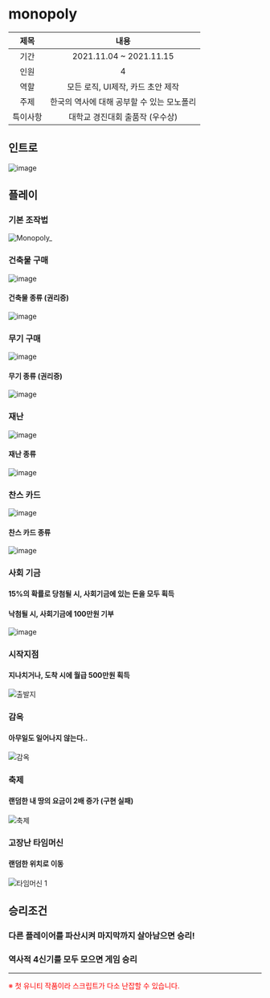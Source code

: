 # monopoly

|제목|내용|
|:---:|:---:|
|기간|2021.11.04 ~ 2021.11.15|
|인원|4|
|역할|모든 로직, UI제작, 카드 초안 제작|
|주제|한국의 역사에 대해 공부할 수 있는 모노폴리|
|특이사항|대학교 경진대회 출품작 (우수상)|

## 인트로
![image](https://github.com/macaroonlove/monopoly/assets/87137181/61c8f7d1-5951-4f92-a4c1-07dcedbada07)

## 플레이
### 기본 조작법
![Monopoly_](https://github.com/macaroonlove/monopoly/assets/87137181/7fc698cf-f6dd-491b-9507-e8f1f0ce741c)

### 건축물 구매
![image](https://github.com/macaroonlove/monopoly/assets/87137181/808b22a1-c8cf-479e-b7e8-5ada1000a0c9)
#### 건축물 종류 (권리증)
![image](https://github.com/macaroonlove/monopoly/assets/87137181/84ac9c4f-8db4-418f-a1ae-62975481373a)

### 무기 구매
![image](https://github.com/macaroonlove/monopoly/assets/87137181/96609d62-a76d-483c-b516-c1013d491532)
#### 무기 종류 (권리증)
![image](https://github.com/macaroonlove/monopoly/assets/87137181/9ea75b79-6626-4e5b-b61e-2d92937f8f62)

### 재난
![image](https://github.com/macaroonlove/monopoly/assets/87137181/b44251e6-42a6-49fb-ae76-f46ce1b48194)
#### 재난 종류
![image](https://github.com/macaroonlove/monopoly/assets/87137181/fe17e79c-ae40-4609-a8c6-030e62de1928)

### 찬스 카드
![image](https://github.com/macaroonlove/monopoly/assets/87137181/d508a01a-3ec6-4626-89d0-86e86a9a3a3c)
#### 찬스 카드 종류
![image](https://github.com/macaroonlove/monopoly/assets/87137181/d98a98c3-9901-4931-920c-903717c89d32)

### 사회 기금
#### 15%의 확률로 당첨될 시, 사회기금에 있는 돈을 모두 획득
#### 낙첨될 시, 사회기금에 100만원 기부
![image](https://github.com/macaroonlove/monopoly/assets/87137181/94f17b1d-b18d-4cae-8b1f-3ca2e7e446a5)

### 시작지점
#### 지나치거나, 도착 시에 월급 500만원 획득
![출발지](https://github.com/macaroonlove/monopoly/assets/87137181/df0b9a6e-f2f4-4b30-93f0-f0179150fbef)

### 감옥
#### 아무일도 일어나지 않는다..
![감옥](https://github.com/macaroonlove/monopoly/assets/87137181/84c27410-5d68-4731-83d4-93e000f51e43)

### 축제
#### 랜덤한 내 땅의 요금이 2배 증가 (구현 실패)
![축제](https://github.com/macaroonlove/monopoly/assets/87137181/bfb99a70-953e-4c58-8e85-3c43e53f0d4b)

### 고장난 타임머신
#### 랜덤한 위치로 이동
![타임머신 1](https://github.com/macaroonlove/monopoly/assets/87137181/42f3de0a-e7c8-4c49-a030-4caef09b353f)

## 승리조건
### 다른 플레이어를 파산시켜 마지막까지 살아남으면 승리!
### 역사적 4신기를 모두 모으면 게임 승리



<hr>
<span style="color:red;"> ※ 첫 유니티 작품이라 스크립트가 다소 난잡할 수 있습니다. </span>
